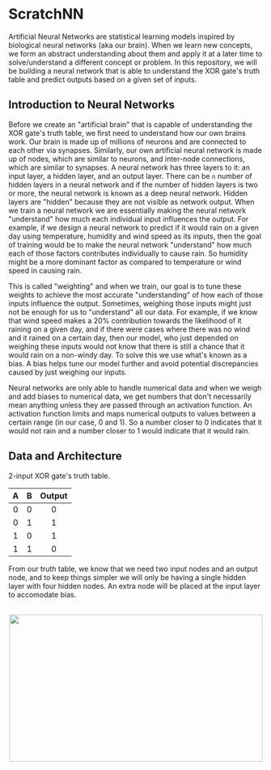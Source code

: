 # ScratchNN

Artificial Neural Networks are statistical learning models inspired by biological neural networks (aka our brain). When we learn new concepts, we form an abstract understanding about them and apply it at a later time to solve/understand a different concept or problem. In this repository, we will be building a neural network that is able to understand the XOR gate's truth table and predict outputs based on a given set of inputs.

## Introduction to Neural Networks

Before we create an "artificial brain" that is capable of understanding the XOR gate's truth table, we first need to understand how our own brains work. Our brain is made up of millions of neurons and are connected to each other via synapses. Similarly, our own artificial neural network is made up of nodes, which are similar to neurons, and inter-node connections, which are similar to synapses. A neural network has three layers to it: an input layer, a hidden layer, and an output layer. There can be `n` number of hidden layers in a neural network and if the number of hidden layers is two or more, the neural network is known as a deep neural network. Hidden layers are "hidden" because they are not visible as network output. When we train a neural network we are essentially making the neural network "understand" how much each individual input influences the output. For example, if we design a neural network to predict if it would rain on a given day using temperature, humidity and wind speed as its inputs, then the goal of training would be to make the neural network "understand" how much each of those factors contributes individually to cause rain. So humidity might be a more dominant factor as compared to temperature or wind speed in causing rain. 

This is called "weighting" and when we train, our goal is to tune these weights to achieve the most accurate "understanding" of how each of those inputs influence the output. Sometimes, weighing those inputs might just not be enough for us to "understand" all our data. For example, if we know that wind speed makes a 20% contribution towards the likelihood of it raining on a given day, and if there were cases where there was no wind and it rained on a certain day, then our model, who just depended on weighing these inputs would not know that there is still a chance that it would rain on a non-windy day. To solve this we use what's known as a bias. A bias helps tune our model further and avoid potential discrepancies caused by just weighing our inputs. 

Neural networks are only able to handle numerical data and when we weigh and add biases to numerical data, we get numbers that don't necessarily mean anything unless they are passed through an activation function. An activation function limits and maps numerical outputs to values between a certain range (in our case, 0 and 1). So a number closer to 0 indicates that it would not rain and a number closer to 1 would indicate that it would rain.

## Data and Architecture

2-input XOR gate's truth table.

| A  | B  | Output |
|:--:|:--:|:------:|
|0   |0   |0       |
|0   |1   |1       |
|1   |0   |1       |
|1   |1   |0       |

From our truth table, we know that we need two input nodes and an output node, and to keep things simpler we will only be having a single hidden layer with four hidden nodes. An extra node will be placed at the input layer to accomodate bias.

<div align="center">
    <br><img src="https://cldup.com/i2VxUILC0S.png" width="500" height="291"><br>
</div>
